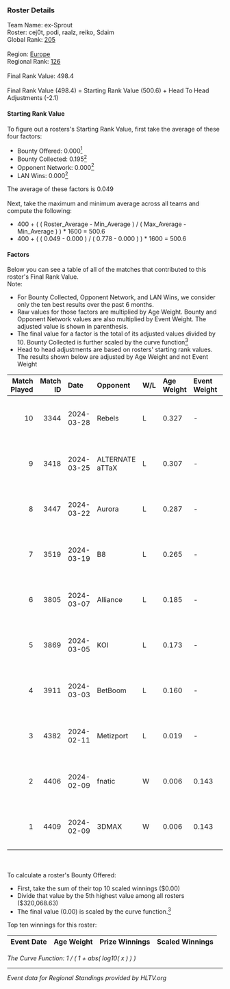 ### Roster Details<br />
Team Name: ex-Sprout<br />
Roster: cej0t, podi, raalz, reiko, Sdaim<br />
Global Rank: [205](../standings_global.md)<br />
<br />
Region: [Europe]( ../standings_europe.md)<br />
Regional Rank: [126]( ../standings_europe.md)<br />
<br />
Final Rank Value:  498.4<br />
<br />
Final Rank Value (498.4) = Starting Rank Value (500.6) + Head To Head Adjustments (-2.1)<br />

#### Starting Rank Value<br />
To figure out a rosters's Starting Rank Value, first take the average of these four factors:<br />
- Bounty Offered: 0.000[<sup>1</sup>](#table2)
- Bounty Collected: 0.195[<sup>2</sup>](#table1)
- Opponent Network: 0.000[<sup>2</sup>](#table1)
- LAN Wins: 0.000[<sup>2</sup>](#table1)

The average of these factors is 0.049<br />
<br />
Next, take the maximum and minimum average across all teams and compute the following:<br />
- 400 + ( ( Roster_Average - Min_Average ) / ( Max_Average - Min_Average ) ) * 1600 = 500.6
- 400 + ( ( 0.049 - 0.000 ) / ( 0.778 - 0.000 ) ) * 1600 = 500.6


#### Factors<br />
Below you can see a table of all of the matches that contributed to this roster's Final Rank Value.<br />
Note:<br />

- For Bounty Collected, Opponent Network, and LAN Wins, we consider only the ten best results over the past 6 months.
- Raw values for those factors are multiplied by Age Weight. Bounty and Opponent Network values are also multiplied by Event Weight. The adjusted value is shown in parenthesis.
- The final value for a factor is the total of its adjusted values divided by 10. Bounty Collected is further scaled by the curve function[<sup>3</sup>](#curveFunction)
- Head to head adjustments are based on rosters' starting rank values. The results shown below are adjusted by Age Weight and not Event Weight
<span id="table1"></span><br />


| Match Played | Match ID | Date       | Opponent        | W/L | Age Weight | Event Weight | Bounty Collected | Opponent Network | LAN Wins  | H2H Adj. | Roster                               |
| -: | -: | :- | :- | :- | :- | :- | :- | :- | :- | -: | :- |
|           10 |     3344 | 2024-03-28 | Rebels          | L   | 0.327      | -            | -                | -                | -         |    -0.61 | cej0t, podi, raalz, reiko, Sdaim     |
|            9 |     3418 | 2024-03-25 | ALTERNATE aTTaX | L   | 0.307      | -            | -                | -                | -         |    -0.61 | cej0t, podi, raalz, reiko, Sdaim     |
|            8 |     3447 | 2024-03-22 | Aurora          | L   | 0.287      | -            | -                | -                | -         |    -0.01 | cej0t, podi, raalz, reiko, Sdaim     |
|            7 |     3519 | 2024-03-19 | B8              | L   | 0.265      | -            | -                | -                | -         |    -0.29 | cej0t, podi, raalz, reiko, Sdaim     |
|            6 |     3805 | 2024-03-07 | Alliance        | L   | 0.185      | -            | -                | -                | -         |    -0.71 | cej0t, raalz, reiko, Sdaim, sL1m3    |
|            5 |     3869 | 2024-03-05 | KOI             | L   | 0.173      | -            | -                | -                | -         |    -0.21 | cej0t, raalz, reiko, Sdaim, sL1m3    |
|            4 |     3911 | 2024-03-03 | BetBoom         | L   | 0.160      | -            | -                | -                | -         |    -0.03 | Buzz, cej0t, raalz, reiko, sL1m3     |
|            3 |     4382 | 2024-02-11 | Metizport       | L   | 0.019      | -            | -                | -                | -         |    -0.06 | Anlelele, cej0t, raalz, Sdaim, sL1m3 |
|            2 |     4406 | 2024-02-09 | fnatic          | W   | 0.006      | 0.143        | 0.371 (0.000)    | 0.680 (0.001)    | 0 (0.000) |     0.20 | Anlelele, cej0t, raalz, Sdaim, sL1m3 |
|            1 |     4409 | 2024-02-09 | 3DMAX           | W   | 0.006      | 0.143        | 0.510 (0.000)    | 1.000 (0.001)    | 0 (0.000) |     0.19 | Anlelele, cej0t, raalz, Sdaim, sL1m3 |

<br />
<span id="table2"></span><br />
To calculate a roster's Bounty Offered:<br />

- First, take the sum of their top 10 scaled winnings ($0.00)
- Divide that value by the 5th highest value among all rosters ($320,068.63)
- The final value (0.00) is scaled by the curve function.[<sup>3</sup>](#curveFunction)

Top ten winnings for this roster:<br />

| Event Date | Age Weight | Prize Winnings | Scaled Winnings |
| :- | -: | :- | :- |


<span id="curveFunction"></span>_The Curve Function: 1 / ( 1 + abs( log10( x ) ) )_<br />

---
_Event data for Regional Standings provided by HLTV.org_<br />
